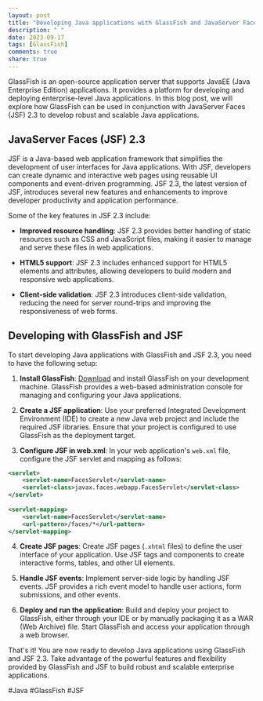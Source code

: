 ```yaml
---
layout: post
title: "Developing Java applications with GlassFish and JavaServer Faces (JSF) 2.3"
description: " "
date: 2023-09-17
tags: [GlassFish]
comments: true
share: true
---
```


GlassFish is an open-source application server that supports JavaEE (Java Enterprise Edition) applications. It provides a platform for developing and deploying enterprise-level Java applications. In this blog post, we will explore how GlassFish can be used in conjunction with JavaServer Faces (JSF) 2.3 to develop robust and scalable Java applications.

## JavaServer Faces (JSF) 2.3

JSF is a Java-based web application framework that simplifies the development of user interfaces for Java applications. With JSF, developers can create dynamic and interactive web pages using reusable UI components and event-driven programming. JSF 2.3, the latest version of JSF, introduces several new features and enhancements to improve developer productivity and application performance.

Some of the key features in JSF 2.3 include:

- **Improved resource handling**: JSF 2.3 provides better handling of static resources such as CSS and JavaScript files, making it easier to manage and serve these files in web applications.
  
- **HTML5 support**: JSF 2.3 includes enhanced support for HTML5 elements and attributes, allowing developers to build modern and responsive web applications.

- **Client-side validation**: JSF 2.3 introduces client-side validation, reducing the need for server round-trips and improving the responsiveness of web forms.

## Developing with GlassFish and JSF

To start developing Java applications with GlassFish and JSF 2.3, you need to have the following setup:

1. **Install GlassFish**: [Download](https://javaee.github.io/glassfish/download) and install GlassFish on your development machine. GlassFish provides a web-based administration console for managing and configuring your Java applications.

2. **Create a JSF application**: Use your preferred Integrated Development Environment (IDE) to create a new Java web project and include the required JSF libraries. Ensure that your project is configured to use GlassFish as the deployment target.

3. **Configure JSF in web.xml**: In your web application's `web.xml` file, configure the JSF servlet and mapping as follows:

```xml
<servlet>
    <servlet-name>FacesServlet</servlet-name>
    <servlet-class>javax.faces.webapp.FacesServlet</servlet-class>
</servlet>
  
<servlet-mapping>
    <servlet-name>FacesServlet</servlet-name>
    <url-pattern>/faces/*</url-pattern>
</servlet-mapping>
```

4. **Create JSF pages**: Create JSF pages (`.xhtml` files) to define the user interface of your application. Use JSF tags and components to create interactive forms, tables, and other UI elements.

5. **Handle JSF events**: Implement server-side logic by handling JSF events. JSF provides a rich event model to handle user actions, form submissions, and other events.

6. **Deploy and run the application**: Build and deploy your project to GlassFish, either through your IDE or by manually packaging it as a WAR (Web Archive) file. Start GlassFish and access your application through a web browser.

That's it! You are now ready to develop Java applications using GlassFish and JSF 2.3. Take advantage of the powerful features and flexibility provided by GlassFish and JSF to build robust and scalable enterprise applications.

#Java #GlassFish #JSF